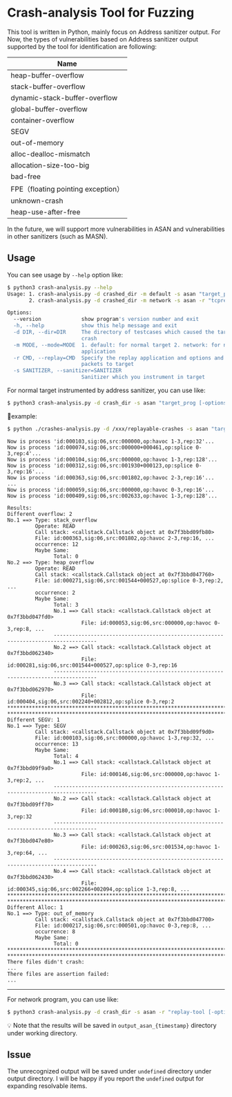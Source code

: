 # Crash-analysis Tool for Fuzzing

This tool is written in Python, mainly focus on Address sanitizer output. For Now, the types of vulnerabilities based on Address sanitizer output supported by the tool for identification are following:

| Name                               |
| ---------------------------------- |
| heap-buffer-overflow               |
| stack-buffer-overflow              |
| dynamic-stack-buffer-overflow      |
| global-buffer-overflow             |
| container-overflow                 |
| SEGV                               |
| out-of-memory                      |
| alloc-dealloc-mismatch             |
| allocation-size-too-big            |
| bad-free                           |
| FPE（floating pointing exception） |
| unknown-crash                      |
| heap-use-after-free                |

In the future, we will support more vulnerabilities in ASAN and vulnerabilities in other sanitizers (such as MASN).

## Usage

You can see usage by `--help` option like:

```bash
$ python3 crash-analysis.py --help
Usage: 1. crash-analysis.py -d crashed_dir -m default -s asan "target_prog @@" 
       2. crash-analysis.py -d crashed_dir -m network -s asan -r "tcpreplay ..." "network_prog -p 1080 ..."

Options:
  --version             show program's version number and exit
  -h, --help            show this help message and exit
  -d DIR, --dir=DIR     The directory of testcases which caused the target
                        crash
  -m MODE, --mode=MODE  1. default: for normal target 2. network: for network
                        application
  -r CMD, --replay=CMD  Specify the replay application and options and send
                        packets to target
  -s SANITIZER, --sanitizer=SANITIZER
                        Sanitizer which you instrument in target
```

For normal target instrumented by address sanitizer, you can use like:

```bash
$ python3 crash-analysis.py -d crash_dir -s asan "target_prog [-options] [@@]"
```

:chestnut:example:

```bash
$ python ./crashes-analysis.py -d /xxx/replayable-crashes -s asan "target1 @@"
```
```text
Now is process 'id:000103,sig:06,src:000000,op:havoc 1-3,rep:32'...
Now is process 'id:000074,sig:06,src:000000+000461,op:splice 0-3,rep:4'...
Now is process 'id:000104,sig:06,src:000000,op:havoc 1-3,rep:128'...
Now is process 'id:000312,sig:06,src:001930+000123,op:splice 0-3,rep:16'...
Now is process 'id:000363,sig:06,src:001802,op:havoc 2-3,rep:16'...
...
Now is process 'id:000059,sig:06,src:000000,op:havoc 0-3,rep:16'...
Now is process 'id:000409,sig:06,src:002633,op:havoc 1-3,rep:128'...

Results: 
Different overflow: 2
No.1 ==> Type: stack_overflow
         Operate: READ
         Call stack: <callstack.Callstack object at 0x7f3bbd09fb80>
         File: id:000363,sig:06,src:001802,op:havoc 2-3,rep:16, ...
         occurrence: 12
         Maybe Same:
               Total: 0
No.2 ==> Type: heap_overflow
         Operate: READ
         Call stack: <callstack.Callstack object at 0x7f3bbd047760>
         File: id:000271,sig:06,src:001544+000527,op:splice 0-3,rep:2, ...
         occurrence: 2
         Maybe Same:
               Total: 3
               No.1 ==> Call stack: <callstack.Callstack object at 0x7f3bbd047fd0>
                        File: id:000053,sig:06,src:000000,op:havoc 0-3,rep:8, ...
               ------------------------------------------------------------------------------------
               No.2 ==> Call stack: <callstack.Callstack object at 0x7f3bbd062340>
                        File: id:000281,sig:06,src:001544+000527,op:splice 0-3,rep:16
               ------------------------------------------------------------------------------------
               No.3 ==> Call stack: <callstack.Callstack object at 0x7f3bbd062970>
                        File: id:000404,sig:06,src:002240+002812,op:splice 0-3,rep:2
****************************************************************************************************
****************************************************************************************************
Different SEGV: 1
No.1 ==> Type: SEGV
         Call stack: <callstack.Callstack object at 0x7f3bbd09f9d0>
         File: id:000103,sig:06,src:000000,op:havoc 1-3,rep:32, ...
         occurrence: 13
         Maybe Same:
               Total: 4
               No.1 ==> Call stack: <callstack.Callstack object at 0x7f3bbd09f9a0>
                        File: id:000146,sig:06,src:000000,op:havoc 1-3,rep:2, ...
               ------------------------------------------------------------------------------------
               No.2 ==> Call stack: <callstack.Callstack object at 0x7f3bbd09ff70>
                        File: id:000180,sig:06,src:000010,op:havoc 1-3,rep:32
               ------------------------------------------------------------------------------------
               No.3 ==> Call stack: <callstack.Callstack object at 0x7f3bbd047e80>
                        File: id:000263,sig:06,src:001534,op:havoc 1-3,rep:64, ...
               ------------------------------------------------------------------------------------
               No.4 ==> Call stack: <callstack.Callstack object at 0x7f3bbd062430>
                        File: id:000345,sig:06,src:002266+002094,op:splice 1-3,rep:8, ...
****************************************************************************************************
****************************************************************************************************
Different Alloc: 1
No.1 ==> Type: out_of_memory
         Call stack: <callstack.Callstack object at 0x7f3bbd047700>
         File: id:000217,sig:06,src:000501,op:havoc 0-3,rep:8, ...
         occurrence: 8
         Maybe Same:
               Total: 0
****************************************************************************************************
****************************************************************************************************
There files didn't crash:
...
There files are assertion failed: 
...
```

---

For network program, you can use like:

```bash
$ python3 crash-analysis.py -d crash_dir -s asan -r "replay-tool [-options] [@@]" "network_prog [-options]"
```

:bulb: Note that the results will be saved in `output_asan_{timestamp}` directory under working directory.

## Issue

The unrecognized output will be saved under `undefined` directory under output directory. I will be happy if you report the `undefined` output for expanding resolvable items.